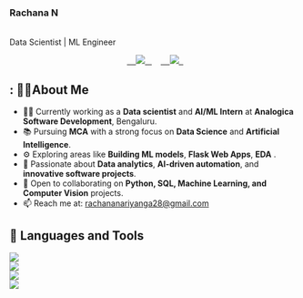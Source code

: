 <p align="center">
  <h3>Rachana N</h3>
  <br>
  Data Scientist | ML Engineer
</p>

<p align="center">
  <a href="https://www.linkedin.com/in/rachana-n-987520270/" target="_blank">
    <img src="https://img.shields.io/badge/LinkedIn-Rachana%20N-blue?style=for-the-badge&logo=linkedin" />
  </a>
    <a href="https://rachana212.github.io/Portfolio/" target="_blank">
    <img src="https://img.shields.io/badge/Portfolio-Rachana%20N-blue?style=for-the-badge&logo=Portfolio" />
  </a>
</p>

## : 🙋‍♀About Me

- 🧑‍💻 Currently working as a **Data scientist** and **AI/ML Intern** at **Analogica Software Development**, Bengaluru.
- 📚 Pursuing **MCA** with a strong focus on **Data Science** and **Artificial Intelligence**.
- ⚙ Exploring areas like **Building ML models**, **Flask Web Apps**, **EDA** .
- 🧠 Passionate about **Data analytics**, **AI-driven automation**, and **innovative software projects**.
- 🤝 Open to collaborating on **Python, SQL, Machine Learning, and Computer Vision** projects.
- 📫 Reach me at: [rachananariyanga28@gmail.com](mailto:rachananariyanga28@gmail.com)


## 🚀 Languages and Tools

<p align="left">
  <img src="https://skillicons.dev/icons?i=py,java,js,html,css"/> <br/>
  <img src="https://skillicons.dev/icons?i=mysql,sqlite,flask,django,fastapi"/> <br/>
  <img src="https://skillicons.dev/icons?i=aws,azure,gcp,docker,kubernetes,netlify,vercel"/> <br/>
  <img src="https://skillicons.dev/icons?i=git,github,vscode,jupyter,tensorflow,numpy,pandas,matplotlib,sklearn"/>
</p>


